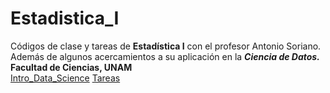 # Estadistica_I
Códigos de clase y tareas de **Estadística I** con el profesor Antonio Soriano.\
Además de algunos acercamientos a su aplicación en la ***Ciencia de Datos.***\
**Facultad de Ciencias, UNAM** \
[Intro_Data_Science](https://github.com/LIZZETHGOMEZ/Estadistica_I/tree/School/Intro_Data_Science)
[Tareas](https://github.com/LIZZETHGOMEZ/Estadistica_I/tree/School/Tareas)

